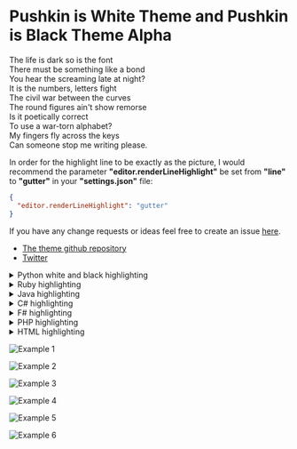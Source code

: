 # Pushkin is White Theme and Pushkin is Black Theme Alpha  

The life is dark so is the font  
There must be something like a bond  
You hear the screaming late at night?  
It is the numbers, letters fight  
The civil war between the curves  
The round figures ain't show remorse  
Is it poetically correct  
To use a war-torn alphabet?  
My fingers fly across the keys  
Can someone stop me writing please.  


In order for the highlight line to be exactly as the picture, I would recommend the parameter **"editor.renderLineHighlight"** be set from **"line"** to **"gutter"** in your **"settings.json"** file:
```json
{
  "editor.renderLineHighlight": "gutter"
}
```  

If you have any change requests or ideas feel free to create an issue [here](https://github.com/llatigid/Pushkin-is-White-Theme/issues).
* [The theme github repository](https://github.com/llatigid/Pushkin-is-White-Theme)
* [Twitter](https://twitter.com/ISPushkin)

<details>
  <summary>Python white and black highlighting</summary>
  <p>

  [github source image](https://raw.githubusercontent.com/llatigid/Pushkin-is-White-Theme/master/media/pushkin-is-white-example-python.png)
  </p>
  <p>
  
  ![Example 1](https://raw.githubusercontent.com/llatigid/Pushkin-is-White-Theme/master/media/pushkin-is-white-example-python.png)
</p>

  [github source image](https://raw.githubusercontent.com/llatigid/Pushkin-is-White-Theme/master/media/pushkin-is-black-example-python.png)
  </p>
  <p>

  ![Example 1](https://raw.githubusercontent.com/llatigid/Pushkin-is-White-Theme/master/media/pushkin-is-black-example-python.png)
</p></details>
  
<details>
  <summary>Ruby highlighting</summary>
  <p>
  
  [github source image](https://raw.githubusercontent.com/llatigid/Pushkin-is-White-Theme/master/media/pushkin-is-white-example-ruby.png)
  </p>
  <p>
  
  ![Example 1](https://raw.githubusercontent.com/llatigid/Pushkin-is-White-Theme/master/media/pushkin-is-white-example-ruby.png)
</p></details>

<details>
  <summary>Java highlighting</summary>
  <p>
  
  [github source image](https://raw.githubusercontent.com/llatigid/Pushkin-is-White-Theme/master/media/pushkin-is-white-example-java.png)
  </p>
  <p>
  
  ![Example 1](https://raw.githubusercontent.com/llatigid/Pushkin-is-White-Theme/master/media/pushkin-is-white-example-java.png)
</p></details>

<details>
  <summary>C# highlighting</summary>
  <p>
  
  [github source image](https://raw.githubusercontent.com/llatigid/Pushkin-is-White-Theme/master/media/pushkin-is-white-example-c%23.png)
  </p>
  <p>
  
  ![Example 1](https://raw.githubusercontent.com/llatigid/Pushkin-is-White-Theme/master/media/pushkin-is-white-example-c%23.png)
</p></details>

<details>
  <summary>F# highlighting</summary>
  <p>
  
  [github source image](https://raw.githubusercontent.com/llatigid/Pushkin-is-White-Theme/master/media/pushkin-is-white-example-f%23.png)
  </p>
  <p>
  
  ![Example 1](https://raw.githubusercontent.com/llatigid/Pushkin-is-White-Theme/master/media/pushkin-is-white-example-f%23.png)
</p></details>

<details>
  <summary>PHP highlighting</summary>
  <p>
  
  [github source image](https://raw.githubusercontent.com/llatigid/Pushkin-is-White-Theme/master/media/pushkin-is-white-example-php.png)
  </p>
  <p>
  
  ![Example 1](https://raw.githubusercontent.com/llatigid/Pushkin-is-White-Theme/master/media/pushkin-is-white-example-php.png)
</p></details>

<details>
  <summary>HTML highlighting</summary>
  <p>
  
  [github source image](https://raw.githubusercontent.com/llatigid/Pushkin-is-White-Theme/master/media/pushkin-is-white-example-html.png)
  </p>
  <p>
  
  ![Example 1](https://raw.githubusercontent.com/llatigid/Pushkin-is-White-Theme/master/media/pushkin-is-white-example-html.png)
</p></details>

![Example 1](https://raw.githubusercontent.com/llatigid/Pushkin-is-White-Theme/master/media/pushkin-is-white-example-js-1.png)  

![Example 2](https://raw.githubusercontent.com/llatigid/Pushkin-is-White-Theme/master/media/pushkin-is-black-example-js-1.png)
 
![Example 3](https://raw.githubusercontent.com/llatigid/Pushkin-is-White-Theme/master/media/pushkin-is-white-example-js-2.png)  

![Example 4](https://raw.githubusercontent.com/llatigid/Pushkin-is-White-Theme/master/media/pushkin-is-black-example-js-2.png)
 
![Example 5](https://raw.githubusercontent.com/llatigid/Pushkin-is-White-Theme/master/media/pushkin-is-white-example-js-3.png)  

![Example 6](https://raw.githubusercontent.com/llatigid/Pushkin-is-White-Theme/master/media/pushkin-is-black-example-js-3.png)